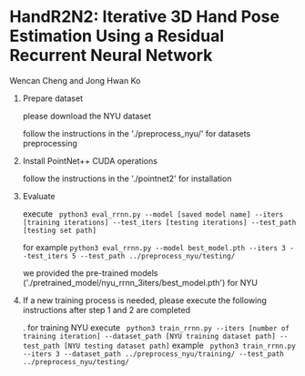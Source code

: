 # HandR2N2: Iterative 3D Hand Pose Estimation Using a Residual Recurrent Neural Network
Wencan Cheng and Jong Hwan Ko

1. Prepare dataset 

    please download the NYU dataset

    follow the instructions in the './preprocess_nyu/' for datasets preprocessing 

2. Install PointNet++ CUDA operations

    follow the instructions in the './pointnet2' for installation 

3. Evaluate

    execute ``` python3 eval_rrnn.py --model [saved model name] --iters [training iterations] --test_iters [testing iterations] --test_path [testing set path]```

    for example 
    ```python3 eval_rrnn.py --model best_model.pth --iters 3 --test_iters 5 --test_path ../preprocess_nyu/testing/```

    we provided the pre-trained models ('./pretrained_model/nyu_rrnn_3iters/best_model.pth') for NYU

4. If a new training process is needed, please execute the following instructions after step 1 and 2 are completed

   . for training NYU
    execute ``` python3 train_rrnn.py --iters [number of training iteration] --dataset_path [NYU training dataset path] --test_path [NYU testing dataset path]```
    example ``` python3 train_rrnn.py --iters 3 --dataset_path ../preprocess_nyu/training/ --test_path ../preprocess_nyu/testing/```
